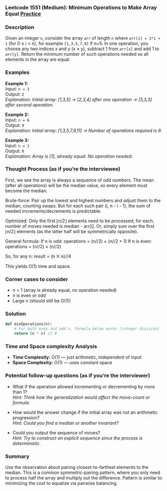 ### Leetcode 1551 (Medium): Minimum Operations to Make Array Equal [Practice](https://leetcode.com/problems/minimum-operations-to-make-array-equal)

### Description  
Given an integer `n`, consider the array `arr` of length `n` where `arr[i] = 2*i + 1` (for 0 ≤ i < n), for example `[1,3,5,7,9]` if n=5. In one operation, you choose any two indices x and y (x ≠ y), subtract 1 from `arr[x]` and add 1 to `arr[y]`. Return the minimum number of such operations needed so all elements in the array are equal.

### Examples  

**Example 1:**  
Input: `n = 3`  
Output: `2`  
*Explanation: Initial array: [1,3,5] → [2,3,4] after one operation → [3,3,3] after second operation.*

**Example 2:**  
Input: `n = 6`  
Output: `9`  
*Explanation: Initial array: [1,3,5,7,9,11] → Number of operations required is 9.*

**Example 3:**  
Input: `n = 1`  
Output: `0`  
*Explanation: Array is [1], already equal. No operation needed.*

### Thought Process (as if you’re the interviewee)  
First, we see the array is always a sequence of odd numbers. The mean (after all operations) will be the median value, so every element must become the median.

Brute-force: Pair up the lowest and highest numbers and adjust them to the median, counting swaps. But for each such pair (i, n - i - 1), the sum of needed increments/decrements is predictable.

Optimized: Only the first ⌊n/2⌋ elements need to be processed; for each, number of moves needed is median - arr[i]. Or, simply sum over the first ⌊n/2⌋ elements (as the latter half will be symmetrically opposite).

General formula:
If n is odd: operations = (n//2) × (n//2 + 1)
If n is even: operations = (n//2) × (n//2)

So, for any n: result = (n ⨉ n)//4

This yields O(1) time and space.

### Corner cases to consider  
- n = 1 (array is already equal, no operation needed)
- n is even or odd
- Large n (should still be O(1))

### Solution

```python
def minOperations(n):
    # For both even and odd n, formula below works (integer division)
    return (n * n) // 4
```

### Time and Space complexity Analysis  

- **Time Complexity:** O(1) — just arithmetic, independent of input
- **Space Complexity:** O(1) — uses constant space

### Potential follow-up questions (as if you’re the interviewer)  

- What if the operation allowed incrementing or decrementing by more than 1?  
  *Hint: Think how the generalization would affect the move-count or formula.*

- How would the answer change if the initial array was not an arithmetic progression?  
  *Hint: Could you find a median or another invariant?*

- Could you output the sequence of moves?  
  *Hint: Try to construct an explicit sequence since the process is deterministic.*

### Summary
Use the observation about pairing closest-to-farthest elements to the median. This is a common symmetric-pairing pattern, where you only need to process half the array and multiply out the difference. Pattern is similar to minimizing the cost to equalize via pairwise balancing.
